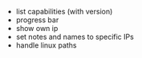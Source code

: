 * list capabilities (with version)
* progress bar
* show own ip
* set notes and names to specific IPs
* handle linux paths
